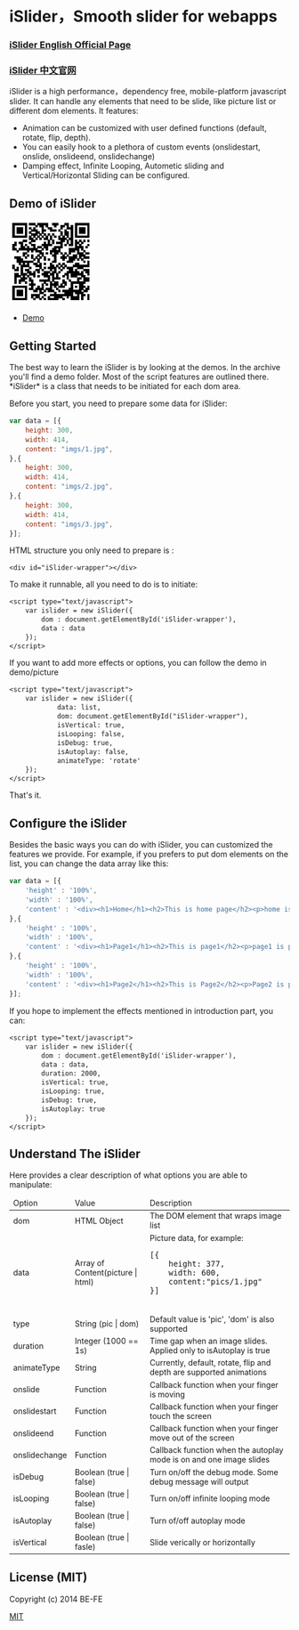<h1 id="intro">iSlider，Smooth slider for webapps</h1>

<h3><a href="http://be-fe.github.io/iSlider/index_en.html">iSlider English Official Page</a></h3>
<h3><a href="http://be-fe.github.io/iSlider/index.html">iSlider 中文官网</a></h3>

iSlider is a high performance，dependency free, mobile-platform javascript slider.
It can handle any elements that need to be slide, like picture list or different dom elements. 
It features:

* Animation can be customized with user defined functions (default, rotate, flip, depth).
* You can easily hook to a plethora of custom events (onslidestart, onslide, onslideend, onslidechange)
* Damping effect, Infinite Looping, Autometic sliding and Vertical/Horizontal Sliding can be configured.

<h2 id="demo">Demo of iSlider</h2>

<img width="150px" height="150px" src="qrcode.png"/>

* <a href="http://be-fe.github.io/iSlider/demo/">Demo</a>

<h2 id="getting-started">Getting Started</h2>
The best way to learn the iSlider is by looking at the demos. In the archive you'll find a demo folder. Most of the script features are outlined there.
*iSlider* is a class that needs to be initiated for each dom area. 

Before you start, you need to prepare some data for iSlider:

``` javascript
var data = [{
	height: 300,
	width: 414,
	content: "imgs/1.jpg",
},{
	height: 300,
	width: 414,
	content: "imgs/2.jpg",
},{
 	height: 300,
	width: 414,
 	content: "imgs/3.jpg",
}];
```

HTML structure you only need to prepare is :
	
	<div id="iSlider-wrapper"></div>

To make it runnable, all you need to do is to initiate:

 	<script type="text/javascript">
    	var islider = new iSlider({
    		dom : document.getElementById('iSlider-wrapper'),
    		data : data
    	});
    </script>

If you want to add more effects or options, you can follow the demo in demo/picture

	<script type="text/javascript">
    	var islider = new iSlider({
			    data: list,
			    dom: document.getElementById("iSlider-wrapper"),
			    isVertical: true,
			    isLooping: false,
			    isDebug: true,
			    isAutoplay: false,
			    animateType: 'rotate'
		});
    </script>

That's it. 

<h2 id="configuration">Configure the iSlider</h2>
Besides the basic ways you can do with iSlider, you can customized the features we provide. For example, if you prefers to put dom elements on the list, you can change the data array like this:

``` javascript
var data = [{
	'height' : '100%',
	'width' : '100%',
	'content' : '<div><h1>Home</h1><h2>This is home page</h2><p>home is pretty awsome</p><div>'
},{
	'height' : '100%',
	'width' : '100%',
	'content' : '<div><h1>Page1</h1><h2>This is page1</h2><p>page1 is pretty awsome</p><div>'
},{
	'height' : '100%',
	'width' : '100%',
	'content' : '<div><h1>Page2</h1><h2>This is Page2</h2><p>Page2 is pretty awsome</p><div>'
}];
```
If you hope to implement the effects mentioned in introduction part, you can:

	<script type="text/javascript">
    	var islider = new iSlider({
    		dom : document.getElementById('iSlider-wrapper'),
    		data : data,
    		duration: 2000,
		    isVertical: true,
		    isLooping: true,
		    isDebug: true,
		    isAutoplay: true
    	});
    </script>

<h2 id="understanding">Understand The iSlider</h2>
Here provides a clear description of what options you are able to manipulate:
<table>
<thead>
	<tr>
		<td>Option</td>
		<td>Value</td>
		<td>Description</td>
	</tr>
</thead>
<tbody>
	<tr>
		<td>dom</td>
		<td>HTML Object</td>
		<td>The DOM element that wraps image list</td>
	</tr>
	<tr>
		<td>data</td>
		<td>Array of Content(picture | html)</td>
		<td>Picture data, for example:
		<pre>
[{
	height: 377,
	width: 600,
	content:"pics/1.jpg"
}]
		</pre>
		</td>
	</tr>
	<tr>
		<td>type</td>
		<td>String (pic | dom)</td>
		<td>Default value is 'pic', 'dom' is also supported</td>
	</tr>
	<tr>
		<td>duration</td>
		<td>Integer (1000 == 1s)</td>
		<td>Time gap when an image slides. Applied only to isAutoplay is true</td>
	</tr>
	<tr>
        <td>animateType</td>
        <td>String</td>
        <td>Currently, default, rotate, flip and depth are supported animations</td>
    </tr>
	<tr>
		<td>onslide</td>
		<td>Function</td>
		<td>Callback function when your finger is moving</td>
	</tr>
	<tr>
		<td>onslidestart</td>
		<td>Function</td>
		<td>Callback function when your finger touch the screen</td>
	</tr>
	<tr>
		<td>onslideend</td>
		<td>Function</td>
		<td>Callback function when your finger move out of the screen</td>
	</tr>
	<tr>
		<td>onslidechange</td>
		<td>Function</td>
		<td>Callback function when the autoplay mode is on and one image slides</td>
	</tr>
	<tr>
		<td>isDebug</td>
		<td>Boolean (true | false)</td>
		<td>Turn on/off the debug mode. Some debug message will output</td>
	</tr>
	<tr>
		<td>isLooping</td>
		<td>Boolean (true | false)</td>
		<td>Turn on/off infinite looping mode</td>
	</tr>
	<tr>
		<td>isAutoplay</td>
		<td>Boolean (true | false)</td>
		<td>Turn of/off autoplay mode</td>
	</tr>
		<tr>
		<td>isVertical</td>
		<td>Boolean (true | fasle)</td>
		<td>Slide verically or horizontally</td>
	</tr>
</tbody>
</table>

<h2 id="license">License (MIT)</h2>

Copyright (c) 2014 BE-FE

[MIT](https://github.com/BE-FE/iSlider/blob/master/LICENSE)